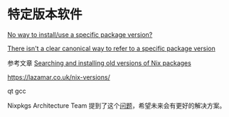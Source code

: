 #  特定版本软件


[No way to install/use a specific package version?](https://github.com/NixOS/nixpkgs/issues/9682)

[There isn't a clear canonical way to refer to a specific package version](https://github.com/NixOS/nixpkgs/issues/93327)


参考文章 [Searching and installing old versions of Nix packages](https://lazamar.github.io/download-specific-package-version-with-nix/)

https://lazamar.co.uk/nix-versions/


qt gcc 

Nixpkgs Architecture Team 提到了这个[问题](https://github.com/nixpkgs-architecture/issues/issues/2)，希望未来会有更好的解决方案。
